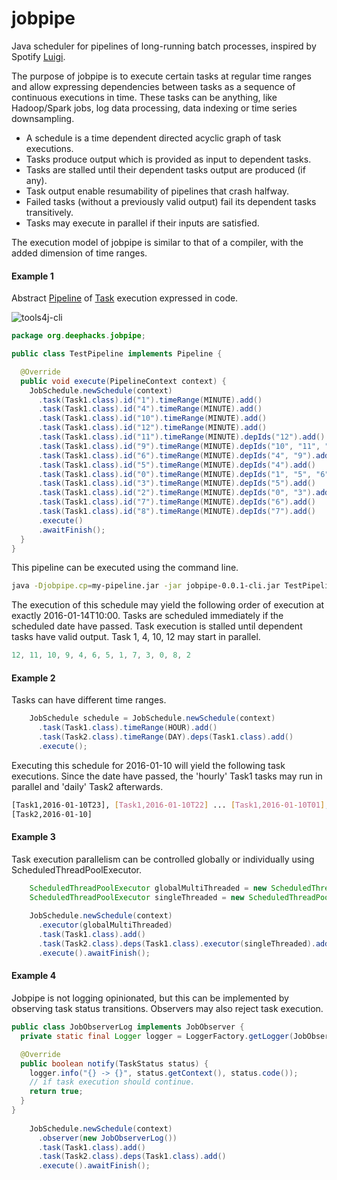 # jobpipe
Java scheduler for pipelines of long-running batch processes, inspired by Spotify [Luigi](https://github.com/spotify/luigi).

The purpose of jobpipe is to execute certain tasks at regular time ranges and allow expressing dependencies
between tasks as a sequence of continuous executions in time. These tasks can be anything, like Hadoop/Spark jobs, log data processing, data indexing or time series downsampling. 

- A schedule is a time dependent directed acyclic graph of task executions. 
- Tasks produce output which is provided as input to dependent tasks. 
- Tasks are stalled until their dependent tasks output are produced (if any). 
- Task output enable resumability of pipelines that crash halfway.
- Failed tasks (without a previously valid output) fail its dependent tasks transitively. 
- Tasks may execute in parallel if their inputs are satisfied.

The execution model of jobpipe is similar to that of a compiler, with the added dimension of time ranges. 

#### Example 1

Abstract [Pipeline](https://github.com/deephacks/jobpipe/blob/master/core/src/main/java/org/deephacks/jobpipe/Pipeline.java) of [Task](https://github.com/deephacks/jobpipe/blob/master/core/src/main/java/org/deephacks/jobpipe/Task.java) execution expressed in code.

![tools4j-cli](https://raw.github.com/deephacks/jobpipe/master/core/src/test/java/org/deephacks/jobpipe/dag.png)

```java
package org.deephacks.jobpipe;

public class TestPipeline implements Pipeline {

  @Override
  public void execute(PipelineContext context) {
    JobSchedule.newSchedule(context)
      .task(Task1.class).id("1").timeRange(MINUTE).add()
      .task(Task1.class).id("4").timeRange(MINUTE).add()
      .task(Task1.class).id("10").timeRange(MINUTE).add()
      .task(Task1.class).id("12").timeRange(MINUTE).add()
      .task(Task1.class).id("11").timeRange(MINUTE).depIds("12").add()
      .task(Task1.class).id("9").timeRange(MINUTE).depIds("10", "11", "12").add()
      .task(Task1.class).id("6").timeRange(MINUTE).depIds("4", "9").add()
      .task(Task1.class).id("5").timeRange(MINUTE).depIds("4").add()
      .task(Task1.class).id("0").timeRange(MINUTE).depIds("1", "5", "6").add()
      .task(Task1.class).id("3").timeRange(MINUTE).depIds("5").add()
      .task(Task1.class).id("2").timeRange(MINUTE).depIds("0", "3").add()
      .task(Task1.class).id("7").timeRange(MINUTE).depIds("6").add()
      .task(Task1.class).id("8").timeRange(MINUTE).depIds("7").add()
      .execute()
      .awaitFinish();
  }
}
```
This pipeline can be executed using the command line.

```bash
java -Djobpipe.cp=my-pipeline.jar -jar jobpipe-0.0.1-cli.jar TestPipeline -range 2015-01-14T10:00
```

The execution of this schedule may yield the following order of execution at exactly 2016-01-14T10:00. Tasks are scheduled immediately if the scheduled date have passed. Task execution is stalled until dependent tasks have valid output. Task 1, 4, 10, 12 may start in parallel.

```java
12, 11, 10, 9, 4, 6, 5, 1, 7, 3, 0, 8, 2
```

#### Example 2

Tasks can have different time ranges.

```java
    JobSchedule schedule = JobSchedule.newSchedule(context)
      .task(Task1.class).timeRange(HOUR).add()
      .task(Task2.class).timeRange(DAY).deps(Task1.class).add()
      .execute();
```

Executing this schedule for 2016-01-10 will yield the following task executions. Since the date have passed, the 'hourly' Task1 tasks may run in parallel and 'daily' Task2 afterwards.

```bash
[Task1,2016-01-10T23], [Task1,2016-01-10T22] ... [Task1,2016-01-10T01], [Task1,2016-01-10T00]
[Task2,2016-01-10]
```

#### Example 3

Task execution parallelism can be controlled globally or individually using ScheduledThreadPoolExecutor. 

```java
    ScheduledThreadPoolExecutor globalMultiThreaded = new ScheduledThreadPoolExecutor(10);
    ScheduledThreadPoolExecutor singleThreaded = new ScheduledThreadPoolExecutor(1);
    
    JobSchedule.newSchedule(context)
      .executor(globalMultiThreaded)
      .task(Task1.class).add()
      .task(Task2.class).deps(Task1.class).executor(singleThreaded).add()
      .execute().awaitFinish();
```

#### Example 4

Jobpipe is not logging opinionated, but this can be implemented by observing task status transitions. Observers may also
reject task execution.

```java
public class JobObserverLog implements JobObserver {
  private static final Logger logger = LoggerFactory.getLogger(JobObserverLog.class);

  @Override
  public boolean notify(TaskStatus status) {
    logger.info("{} -> {}", status.getContext(), status.code());
    // if task execution should continue.
    return true;
  }
}
    
    JobSchedule.newSchedule(context)
      .observer(new JobObserverLog())
      .task(Task1.class).add()
      .task(Task2.class).deps(Task1.class).add()
      .execute().awaitFinish();
```
